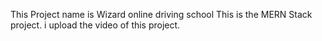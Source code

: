 This Project name is Wizard online driving school
This is the MERN Stack project.
i upload the video of this project.













